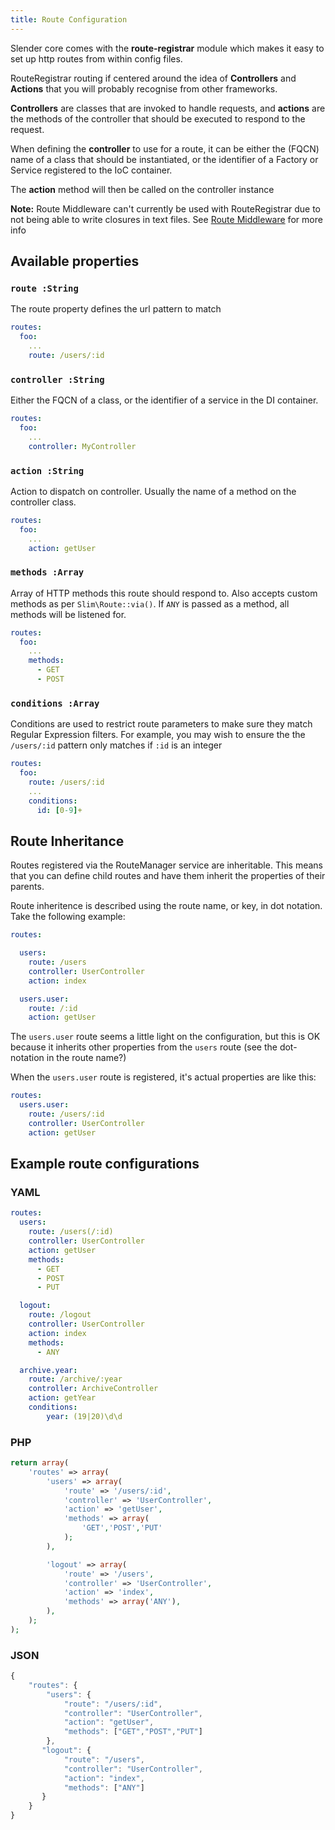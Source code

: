 ```yaml
---
title: Route Configuration
---
```


Slender core comes with the **route-registrar** module which makes it easy to
set up http routes from within config files.

RouteRegistrar routing if centered around the idea of **Controllers** and **Actions** that
you will probably recognise from other frameworks.

**Controllers** are classes that are invoked to handle requests, and **actions** are the methods
of the controller that should be executed to respond to the request.

When defining the **controller** to use for a route, it can be either the (FQCN) name of a class
that should be instantiated, or the identifier of a Factory or Service registered to the IoC
container.

The **action** method will then be called on the controller instance

**Note:** Route Middleware can't currently be used with RouteRegistrar due
          to not being able to write closures in text files.
          See [Route Middleware](route-middleware.html) for more info


## Available properties

### `route :String`
The route property defines the url pattern to match
```yaml
routes:
  foo:
    ...
    route: /users/:id
```
### `controller :String`
Either the FQCN of a class, or the identifier of
a service in the DI container.
```yaml
routes:
  foo:
    ...
    controller: MyController
```

### `action :String`
Action to dispatch on controller. Usually the name
of a method on the controller class.
```yaml
routes:
  foo:
    ...
    action: getUser
```

### `methods :Array`
Array of HTTP methods this route should respond to. Also
accepts custom methods as per `Slim\Route::via()`.
If `ANY` is passed as a method, all methods will be listened for.
```yaml
routes:
  foo:
    ...
    methods:
      - GET
      - POST
```

### `conditions :Array`
Conditions are used to restrict route parameters to make
sure they match Regular Expression filters. For example, you
may wish to ensure the the `/users/:id` pattern only matches
if `:id` is an integer
```yaml
routes:
  foo:
    route: /users/:id
    ...
    conditions:
      id: [0-9]+
```


## Route Inheritance
Routes registered via the RouteManager service are inheritable. This means
that you can define child routes and have them inherit the properties of their
parents.

Route inheritence is described using the route name, or key, in dot notation.
Take the following example:
```yaml
routes:

  users:
    route: /users
    controller: UserController
    action: index

  users.user:
    route: /:id
    action: getUser
```
The `users.user` route seems a little light on the configuration, but this is
OK because it inherits other properties from the `users` route (see the
dot-notation in the route name?)

When the `users.user` route is registered, it's actual properties are like
this:
```yaml
routes:
  users.user:
    route: /users/:id
    controller: UserController
    action: getUser
```




## Example route configurations

### YAML
```yaml
routes:
  users:
    route: /users(/:id)
    controller: UserController
    action: getUser
    methods:
      - GET
      - POST
      - PUT

  logout:
    route: /logout
    controller: UserController
    action: index
    methods:
      - ANY

  archive.year:
    route: /archive/:year
    controller: ArchiveController
    action: getYear
    conditions:
        year: (19|20)\d\d

```


### PHP
```php
return array(
    'routes' => array(
        'users' => array(
            'route' => '/users/:id',
            'controller' => 'UserController',
            'action' => 'getUser',
            'methods' => array(
                'GET','POST','PUT'
            );
        ),

        'logout' => array(
            'route' => '/users',
            'controller' => 'UserController',
            'action' => 'index',
            'methods' => array('ANY'),
        ),
    );
);
```


### JSON
```javascript
{
    "routes": {
        "users": {
            "route": "/users/:id",
            "controller": "UserController",
            "action": "getUser",
            "methods": ["GET","POST","PUT"]
        },
       "logout": {
            "route": "/users",
            "controller": "UserController",
            "action": "index",
            "methods": ["ANY"]
       }
    }
}
```
